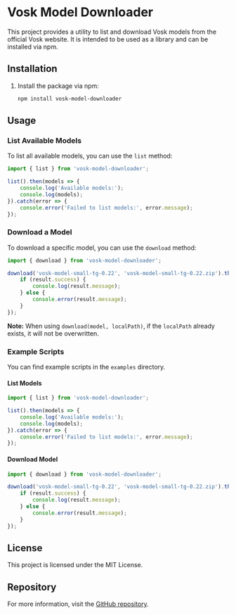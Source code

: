 # Vosk Model Downloader

This project provides a utility to list and download Vosk models from the official Vosk website. It is intended to be used as a library and can be installed via npm.

## Installation

1. Install the package via npm:
    ```sh
    npm install vosk-model-downloader
    ```

## Usage

### List Available Models

To list all available models, you can use the `list` method:

```javascript
import { list } from 'vosk-model-downloader';

list().then(models => {
    console.log('Available models:');
    console.log(models);
}).catch(error => {
    console.error('Failed to list models:', error.message);
});
```

### Download a Model

To download a specific model, you can use the `download` method:

```javascript
import { download } from 'vosk-model-downloader';

download('vosk-model-small-tg-0.22', 'vosk-model-small-tg-0.22.zip').then(result => {
    if (result.success) {
        console.log(result.message);
    } else {
        console.error(result.message);
    }
});
```

**Note:** When using `download(model, localPath)`, if the `localPath` already exists, it will not be overwritten.

### Example Scripts

You can find example scripts in the `examples` directory.

#### List Models

```javascript
import { list } from 'vosk-model-downloader';

list().then(models => {
    console.log('Available models:');
    console.log(models);
}).catch(error => {
    console.error('Failed to list models:', error.message);
});
```

#### Download Model

```javascript
import { download } from 'vosk-model-downloader';

download('vosk-model-small-tg-0.22', 'vosk-model-small-tg-0.22.zip').then(result => {
    if (result.success) {
        console.log(result.message);
    } else {
        console.error(result.message);
    }
});
```

## License

This project is licensed under the MIT License.

## Repository

For more information, visit the [GitHub repository](https://github.com/fisknils/vosk-model-downloader).